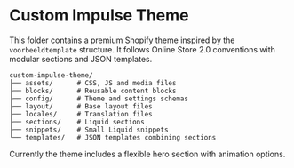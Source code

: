 # Custom Impulse Theme

This folder contains a premium Shopify theme inspired by the `voorbeeldtemplate` structure.  It follows Online Store 2.0 conventions with modular sections and JSON templates.

```
custom-impulse-theme/
├── assets/      # CSS, JS and media files
├── blocks/      # Reusable content blocks
├── config/      # Theme and settings schemas
├── layout/      # Base layout files
├── locales/     # Translation files
├── sections/    # Liquid sections
├── snippets/    # Small Liquid snippets
└── templates/   # JSON templates combining sections
```

Currently the theme includes a flexible hero section with animation options.
